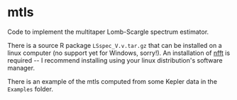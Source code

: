 # mtls
Code to implement the multitaper Lomb-Scargle spectrum estimator.

There is a source R package `LSspec_V.v.tar.gz` that can be installed on a linux computer (no support yet for Windows, sorry!).
An installation of [nfft](https://www-user.tu-chemnitz.de/~potts/nfft/) is required -- I recommend installing using your linux distribution's software manager.

There is an example of the mtls computed from some Kepler data in the `Examples` folder.

